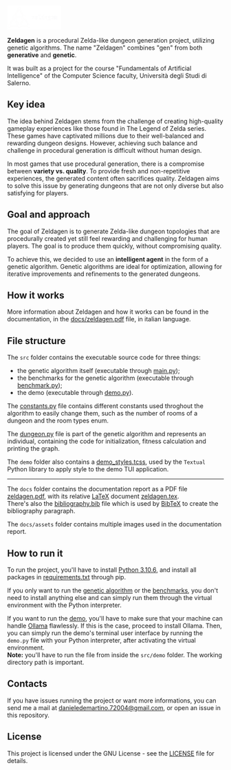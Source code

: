<img src="./docs/assets/zeldagen-logo-transparent-long-white.png" alt="Zeldagen" width="125" height="55">

**Zeldagen** is a procedural Zelda-like dungeon generation project, utilizing genetic algorithms. The name "Zeldagen" combines "gen" from both **generative** and **genetic**.

It was built as a project for the course "Fundamentals of Artificial Intelligence" of the Computer Science faculty, Università degli Studi di Salerno.

## Key idea

The idea behind Zeldagen stems from the challenge of creating high-quality gameplay experiences like those found in The Legend of Zelda series. These games have captivated millions due to their well-balanced and rewarding dungeon designs. However, achieving such balance and challenge in procedural generation is difficult without human design.

In most games that use procedural generation, there is a compromise between **variety vs. quality**. To provide fresh and non-repetitive experiences, the generated content often sacrifices quality. Zeldagen aims to solve this issue by generating dungeons that are not only diverse but also satisfying for players.

## Goal and approach

The goal of Zeldagen is to generate Zelda-like dungeon topologies that are procedurally created yet still feel rewarding and challenging for human players. The goal is to produce them quickly, without compromising quality.

To achieve this, we decided to use an **intelligent agent** in the form of a genetic algorithm. Genetic algorithms are ideal for optimization, allowing for iterative improvements and refinements to the generated dungeons.

## How it works

More information about Zeldagen and how it works can be found in the documentation, in the [docs/zeldagen.pdf](docs/zeldagen.pdf) file, in italian language.

## File structure

The `src` folder contains the executable source code for three things:
- the genetic algorithm itself (executable through [main.py](./src/main.py));
- the benchmarks for the genetic algorithm (executable through [benchmark.py](./src/benchmark.py));
- the demo (executable through [demo.py](./src/demo/demo.py)).

The [constants.py](./src/constants.py) file contains different constants used throghout the algorithm to easily change them, such as the number of rooms of a dungeon and the room types enum.

The [dungeon.py](./src/dungeon.py) file is part of the genetic algorithm and represents an individual, containing the code for initialization, fitness calculation and printing the graph.

The `demo` folder also contains a [demo_styles.tcss](./src/demo_styles.tcss), used by the `Textual` Python library to apply style to the demo TUI application.

---
The `docs` folder contains the documentation report as a PDF file [zeldagen.pdf](./docs/zeldagen.pdf), with its relative [LaTeX](https://www.latex-project.org/) document [zeldagen.tex](./docs/zeldagen.tex).  
There's also the [bibliography.bib](./docs/bibliography.bib) file which is used by [BibTeX](https://bibtex.eu/) to create the bibliography paragraph.  

The `docs/assets` folder contains multiple images used in the documentation report.

## How to run it

To run the project, you'll have to install [Python 3.10.6](https://www.python.org/downloads/release/python-3106/), and install all packages in [requirements.txt](requirements.txt) through pip.

If you only want to run the [genetic algorithm](./src/main.py) or the [benchmarks](./src/benchmark.py), you don't need to install anything else and can simply run them through the virtual environment with the Python interpreter.

If you want to run the [demo](./src/demo/demo.py), you'll have to make sure that your machine can handle [Ollama](https://github.com/ollama/ollama) flawlessly.
If this is the case, proceed to install Ollama. Then, you can simply run the demo's terminal user interface by running the `demo.py` file with your Python interpreter, after activating the virtual environment.  
**Note:** you'll have to run the file from inside the  `src/demo` folder. The working directory path is important.

## Contacts

If you have issues running the project or want more informations, you can send me a mail at [danieledemartino.72004@gmail.com](mailto:danieledemartino.72004@gmail.com), or open an issue in this repository.

## License

This project is licensed under the GNU License - see the [LICENSE](LICENSE) file for details.